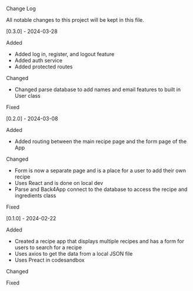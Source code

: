 Change Log 

All notable changes to this project will be kept in this file. 

[0.3.0] - 2024-03-28

Added
- Added log in, register, and logout feature
- Added auth service
- Added protected routes

Changed
- Changed parse database to add names and email features to built in User class

Fixed

[0.2.0] - 2024-03-08

Added
- Added routing between the main recipe page and the form page of the App 

Changed
- Form is now a separate page and is a place for a user to add their own recipe
- Uses React and is done on local dev
- Parse and Back4App connect to the database to access the recipe and ingredients class 

Fixed

[0.1.0] - 2024-02-22

Added
- Created a recipe app that displays multiple recipes and has a form for users to search for a recipe
- Uses axios to get the data from a local JSON file
- Uses Preact in codesandbox

Changed

Fixed
